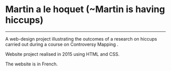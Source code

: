# Martin a le hoquet (~Martin is having hiccups)

--------------------------------------------------------------------------

A web-design project illustrating the outcomes of a research on hiccups 
carried out during a course on Controversy Mapping .

Website project realised in 2015 using HTML and CSS.

The website is in French. 



